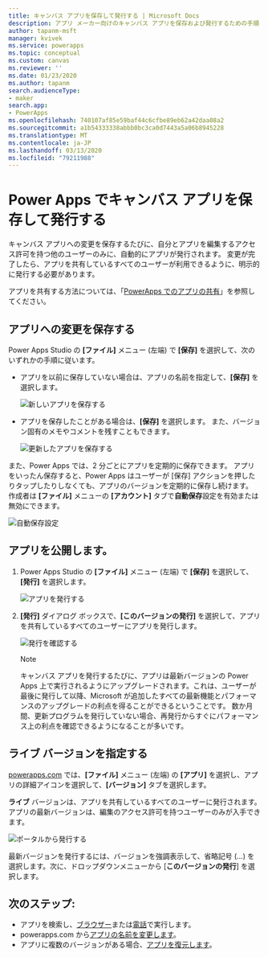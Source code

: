 ```yaml
---
title: キャンバス アプリを保存して発行する | Microsoft Docs
description: アプリ メーカー向けのキャンバス アプリを保存および発行するための手順
author: tapanm-msft
manager: kvivek
ms.service: powerapps
ms.topic: conceptual
ms.custom: canvas
ms.reviewer: ''
ms.date: 01/23/2020
ms.author: tapanm
search.audienceType:
- maker
search.app:
- PowerApps
ms.openlocfilehash: 740107af85e59baf44c6cfbe89eb62a42daa08a2
ms.sourcegitcommit: a1b54333338abbb0bc3ca0d7443a5a06b8945228
ms.translationtype: MT
ms.contentlocale: ja-JP
ms.lasthandoff: 03/13/2020
ms.locfileid: "79211988"
---
```

# <a name="save-and-publish-a-canvas-app-in-power-apps"></a>Power Apps でキャンバス アプリを保存して発行する
キャンバス アプリへの変更を保存するたびに、自分とアプリを編集するアクセス許可を持つ他のユーザーのみに、自動的にアプリが発行されます。 変更が完了したら、アプリを共有しているすべてのユーザーが利用できるように、明示的に発行する必要があります。

アプリを共有する方法については、「[PowerApps でのアプリの共有](share-app.md)」を参照してください。

## <a name="save-changes-to-an-app"></a>アプリへの変更を保存する
Power Apps Studio の **[ファイル]** メニュー (左端) で **[保存]** を選択して、次のいずれかの手順に従います。

* アプリを以前に保存していない場合は、アプリの名前を指定して、**[保存]** を選択します。

    ![新しいアプリを保存する](./media/save-publish-app/save-as.png)
* アプリを保存したことがある場合は、**[保存]** を選択します。 また、バージョン固有のメモやコメントを残すこともできます。  

    ![更新したアプリを保存する](./media/save-publish-app/save-app.png)

また、Power Apps では、2 分ごとにアプリを定期的に保存できます。 アプリをいったん保存すると、Power Apps はユーザーが [保存] アクションを押したりタップしたりしなくても、アプリのバージョンを定期的に保存し続けます。 作成者は **[ファイル]** メニューの **[アカウント]** タブで**自動保存**設定を有効または無効にできます。

![自動保存設定](./media/save-publish-app/autosave.png)

## <a name="publish-an-app"></a>アプリを公開します。
1. Power Apps Studio の **[ファイル]** メニュー (左端) で **[保存]** を選択して、**[発行]** を選択します。

    ![アプリを発行する](./media/save-publish-app/publish-app.png)
2. **[発行]** ダイアログ ボックスで、**[このバージョンの発行]** を選択して、アプリを共有しているすべてのユーザーにアプリを発行します。

   ![発行を確認する](./media/save-publish-app/publish-review.png)

   > [!NOTE]
   > キャンバス アプリを発行するたびに、アプリは最新バージョンの Power Apps 上で実行されるようにアップグレードされます。これは、ユーザーが最後に発行して以降、Microsoft が追加したすべての最新機能とパフォーマンスのアップグレードの利点を得ることができるということです。 数か月間、更新プログラムを発行していない場合、再発行からすぐにパフォーマンス上の利点を確認できるようになることが多いです。

## <a name="identify-the-live-version"></a>ライブ バージョンを指定する
[powerapps.com](https://make.powerapps.com?utm_source=padocs&utm_medium=linkinadoc&utm_campaign=referralsfromdoc) では、**[ファイル]** メニュー (左端) の **[アプリ]** を選択し、アプリの詳細アイコンを選択して、**[バージョン]** タブを選択します。

**ライブ** バージョンは、アプリを共有しているすべてのユーザーに発行されます。 アプリの最新バージョンは、編集のアクセス許可を持つユーザーのみが入手できます。

![ポータルから発行する](./media/save-publish-app/publish-portal.png)

最新バージョンを発行するには、バージョンを強調表示して、省略記号 (...) を選択します。次に、ドロップダウンメニューから [**このバージョンの発行**] を選択します。

## <a name="next-steps"></a>次のステップ:
* アプリを検索し、[ブラウザー](../../user/run-app-browser.md)または[電話](../../user/run-app-client.md)で実行します。
* powerapps.com から[アプリの名前を変更します](set-name-tile.md)。
* アプリに複数のバージョンがある場合、[アプリを復元します](restore-an-app.md)。
